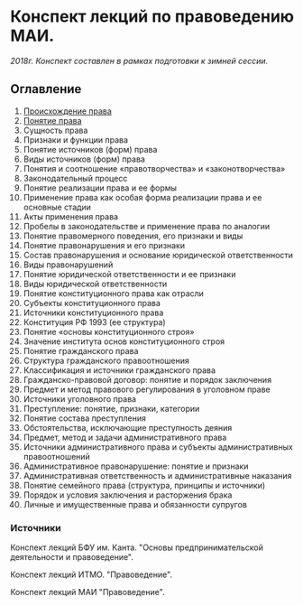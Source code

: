 # Конспект лекций по правоведению МАИ.

*2018г. Конспект составлен в рамках подготовки к зимней сессии.*

## Оглавление

1. [Происхождение	права](01.md)
2. [Понятие права](02.md)
3. Сущность права
4. Признаки и функции права
5. Понятие источников (форм) права
6. Виды источников (форм) права
7. Понятия и соотношение «правотворчества» и «законотворчества»
8. Законодательный процесс
9. Понятие реализации права и ее формы
10. Применение права как особая форма реализации права и ее основные стадии
11. Акты применения права
12. Пробелы в законодательстве и применение права по аналогии
13. Понятие правомерного поведения, его признаки и виды
14. Понятие правонарушения и его признаки
15. Состав правонарушения и основание юридической ответственности
16. Виды правонарушений
17. Понятие юридической ответственности и ее признаки
18. Виды юридической ответственности
19. Понятие конституционного права как отрасли
20. Субъекты конституционного права
21. Источники конституционного права
22. Конституция РФ 1993 (ее структура)
23. Понятие «основы конституционного строя»
24. Значение института основ конституционного строя
25. Понятие гражданского права
26. Структура гражданского правоотношения
27. Классификация и источники гражданского права
28. Гражданско-правовой договор: понятие и порядок заключения
29. Предмет и метод правового регулирования в	уголовном праве
30. Источники уголовного права
31. Преступление: понятие, признаки, категории
32. Понятие состава преступления
33. Обстоятельства,	исключающие преступность деяния
34. Предмет, метод и задачи административного права
35. Источники административного права и субъекты административных правоотношений
36. Административное правонарушение: понятие и признаки
37. Административная ответственность и административные наказания
38. Понятие семейного права (структура, принципы и источники)
39. Порядок и условия заключения и расторжения брака
40. Личные	и имущественные права и обязанности супругов

### Источники

Конспект лекций БФУ им. Канта. "Основы предпринимательской деятельности и правоведение".

Конспект лекций ИТМО. "Правоведение".

Конспект лекций МАИ "Правоведение".